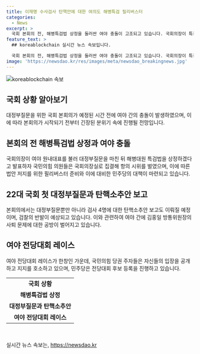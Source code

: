 ```yaml
---
title: 이재명 수사검사 탄핵안에 대한 여의도 해병특검 필리버스터
categories:
  - News
excerpt: >
  국회 본회의 전, 해병특검법 상정을 둘러싼 여야 충돌이 고조되고 있습니다. 국회의장이 특검법 상정 계획을 발표한 가운데 국민의힘 의원들이 항의 시위를 벌이고, 법안 저지를 위한 필리버스터 준비에 돌입했습니다. 이에 민주당은 필리버스터 종결과 특검법 통과를 목표로 표결을 진행할 계획이며, 대정부질문도 해병특검 관련으로 예상됩니다. 또한 검사 4명에 대한 탄핵소추안 보고와 김홍일 방통위원장의 사퇴 문제가 논의되고 있습니다. 여야 전당대회 레이스 역시 활발해지고 있으며, 국민의힘 당권 주자들의 비전발표회 내용도 주목받고 있습니다.
feature_text: >
  ## koreablockchain 실시간 뉴스 속보입니다.

  국회 본회의 전, 해병특검법 상정을 둘러싼 여야 충돌이 고조되고 있습니다. 국회의장이 특검법 상정 계획을 발표한 가운데 국민의힘 의원들이 항의 시위를 벌이고, 법안 저지를 위한 필리버스터 준비에 돌입했습니다. 이에 민주당은 필리버스터 종결과 특검법 통과를 목표로 표결을 진행할 계획이며, 대정부질문도 해병특검 관련으로 예상됩니다. 또한 검사 4명에 대한 탄핵소추안 보고와 김홍일 방통위원장의 사퇴 문제가 논의되고 있습니다. 여야 전당대회 레이스 역시 활발해지고 있으며, 국민의힘 당권 주자들의 비전발표회 내용도 주목받고 있습니다.
image: 'https://newsdao.kr/res/images/meta/newsdao_breakingnews.jpg'
---
```


<p><img src="https://newsdao.kr/res/images/meta/newsdao_breakingnews.jpg" alt="koreablockchain 속보" /></p>

<h2 data-ke-size="size26">국회 상황 알아보기</h2>

<p data-ke-size="size16">대정부질문을 위한 국회 본회의가 예정된 시간 전에 여야 간의 충돌이 발생하였으며, 이에 따라 본회의가 시작되기 전부터 긴장된 분위기 속에 진행될 전망입니다.</p>

<h2 data-ke-size="size26">본회의 전 해병특검법 상정과 여야 충돌</h2>

<p data-ke-size="size16">국회의장이 여야 원내대표를 불러 대정부질문을 마친 뒤 해병대원 특검법을 상정하겠다고 발표하자 국민의힘 의원들은 국회의장실로 집결해 항의 시위를 벌였으며, 이에 따른 법안 저지를 위한 필리버스터 준비와 이에 대비한 민주당의 대책이 마련되고 있습니다.</p>

<h2 data-ke-size="size26">22대 국회 첫 대정부질문과 탄핵소추안 보고</h2>

<p data-ke-size="size16">본회의에서는 대정부질문뿐만 아니라 검사 4명에 대한 탄핵소추안 보고도 이뤄질 예정이며, 검찰의 반발이 예상되고 있습니다. 이와 관련하여 여야 간에 김홍일 방통위원장의 사퇴 문제에 대한 공방이 벌어지고 있습니다.</p>

<h2 data-ke-size="size26">여야 전당대회 레이스</h2>

<p data-ke-size="size16">여야 전당대회 레이스가 한창인 가운데, 국민의힘 당권 주자들은 자신들의 입장을 공개하고 지지를 호소하고 있으며, 민주당은 전당대회 후보 등록을 진행하고 있습니다.</p>

<table>
  <tr>
    <td style="text-align: center; height: 17px;"><b>국회 상황</b></td>
  </tr>
  <tr>
    <td style="text-align: center; height: 17px;"><b>해병특검법 상정</b></td>
  </tr>
  <tr>
    <td style="text-align: center; height: 17px;"><b>대정부질문과 탄핵소추안</b></td>
  </tr>
  <tr>
    <td style="text-align: center; height: 17px;"><b>여야 전당대회 레이스</b></td>
  </tr>
</table>

<p data-ke-size="size16">&nbsp;</p>
실시간 뉴스 속보는, <a href="https://newsdao.kr" rel="dofollow">https://newsdao.kr</a>


